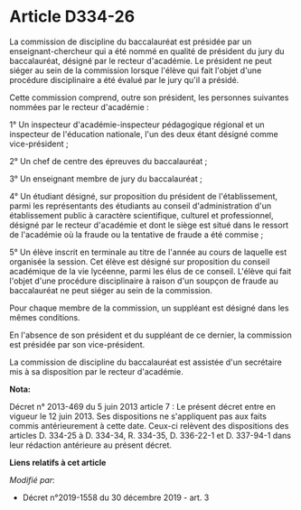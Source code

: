 # Article D334-26

La commission de discipline du baccalauréat est présidée par un enseignant-chercheur qui a été nommé en qualité de président
du jury du baccalauréat, désigné par le recteur d'académie. Le président ne peut siéger au sein de la commission lorsque
l'élève qui fait l'objet d'une procédure disciplinaire a été évalué par le jury qu'il a présidé.

Cette commission comprend, outre son président, les personnes suivantes nommées par le recteur d'académie :

1° Un inspecteur d'académie-inspecteur pédagogique régional et un inspecteur de l'éducation nationale, l'un des deux étant
désigné comme vice-président ;

2° Un chef de centre des épreuves du baccalauréat ;

3° Un enseignant membre de jury du baccalauréat ;

4° Un étudiant désigné, sur proposition du président de l'établissement, parmi les représentants des étudiants au conseil
d'administration d'un établissement public à caractère scientifique, culturel et professionnel, désigné par le recteur
d'académie et dont le siège est situé dans le ressort de l'académie où la fraude ou la tentative de fraude a été commise ;

5° Un élève inscrit en terminale au titre de l'année au cours de laquelle est organisée la session. Cet élève est désigné sur
proposition du conseil académique de la vie lycéenne, parmi les élus de ce conseil. L'élève qui fait l'objet d'une procédure
disciplinaire à raison d'un soupçon de fraude au baccalauréat ne peut siéger au sein de la commission.

Pour chaque membre de la commission, un suppléant est désigné dans les mêmes conditions.

En l'absence de son président et du suppléant de ce dernier, la commission est présidée par son vice-président.

La commission de discipline du baccalauréat est assistée d'un secrétaire mis à sa disposition par le recteur d'académie.

**Nota:**

Décret n° 2013-469 du 5 juin 2013 article 7 : Le présent décret entre en vigueur le 12 juin 2013. Ses dispositions ne
s'appliquent pas aux faits commis antérieurement à cette date. Ceux-ci relèvent des dispositions des articles D. 334-25 à D.
334-34, R. 334-35, D. 336-22-1 et D. 337-94-1 dans leur rédaction antérieure au présent décret.

**Liens relatifs à cet article**

_Modifié par_:

  - Décret n°2019-1558 du 30 décembre 2019 - art. 3
